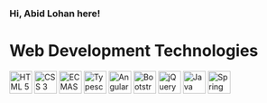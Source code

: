 ### Hi, Abid Lohan here!

<h1>Web Development Technologies</h1>

 <img src="https://cdn.jsdelivr.net/gh/devicons/devicon/icons/html5/html5-plain.svg" alt="HTML 5" width="40px">
 <img src="https://cdn.jsdelivr.net/gh/devicons/devicon/icons/css3/css3-plain.svg" alt="CSS 3" width="40px">
 <img src="https://cdn.jsdelivr.net/gh/devicons/devicon/icons/javascript/javascript-plain.svg" alt="ECMAScript" width="40px">
 <img src="https://cdn.jsdelivr.net/gh/devicons/devicon/icons/typescript/typescript-plain.svg" alt="Typescript" width="40px">
 <img src="https://cdn.jsdelivr.net/gh/devicons/devicon/icons/angularjs/angularjs-plain.svg" alt="Angular" width="40px">
 <img src="https://cdn.jsdelivr.net/gh/devicons/devicon/icons/bootstrap/bootstrap-plain.svg" alt="Bootstrap" width="40px">
 <img src="https://cdn.jsdelivr.net/gh/devicons/devicon/icons/jquery/jquery-plain.svg" alt="jQuery" width="40px">
 <img src="https://cdn.jsdelivr.net/gh/devicons/devicon/icons/java/java-plain.svg" alt="Java" width="40px">
 <img src="https://cdn.jsdelivr.net/gh/devicons/devicon/icons/spring/spring-plain.svg" alt="Spring" width="40px">

 
 


<!-- <img height="180em" src="https://github-readme-stats.vercel.app/api?username=abid-lohan&show_icons=true&theme=gruvbox&include_all_commits=true&count_private=true"/>
<img height="180em" src="https://github-readme-stats.vercel.app/api/top-langs/?username=abid-lohan&layout=compact&langs_count=7&theme=gruvbox"/> -->
